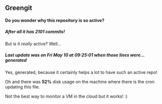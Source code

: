 ## Greengit

#### Do you wonder why this repository is so active?

##### After all it has 2101 commits!

But is it *really* active? Well...

##### Last update was on Fri May 10 at 09:25:01 when those lines were... generated

Yes, generated, because it certainly helps a lot to have such an active repo!

Oh and there was **52%** disk usage on the machine
where there is the cron updating this file.

Not the best way to monitor a VM in the cloud but it works! :)
